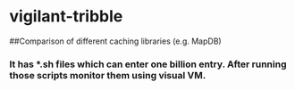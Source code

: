 # vigilant-tribble
##Comparison of different caching libraries (e.g. MapDB)

### It has *.sh files which can enter one billion entry. After running those scripts monitor them using visual VM.

